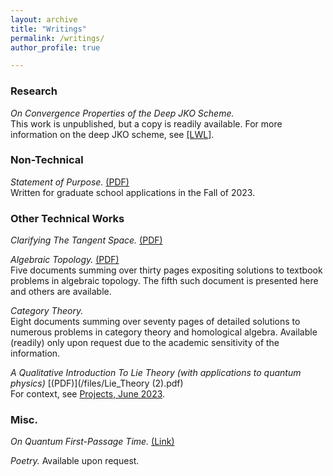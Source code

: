 ```yaml
---
layout: archive
title: "Writings"
permalink: /writings/
author_profile: true

---
```



### Research

*On Convergence Properties of the Deep JKO Scheme.*\
This work is unpublished, but a copy is readily available. For more information on the deep JKO scheme, see [\[LWL\]](https://www.sciencedirect.com/science/article/pii/S0021999124004364?ref=pdf_download&fr=RR-2&rr=90208f984a7d511c).


### Non-Technical

*Statement of Purpose.* [(PDF)](/files/Statement.pdf)\
Written for graduate school applications in the Fall of 2023. 


### Other Technical Works

*Clarifying The Tangent Space.* [(PDF)](/files/tangent_space.pdf)

*Algebraic Topology.* [(PDF)](/files/AlgTop.pdf)\
Five documents summing over thirty pages expositing solutions to textbook problems in algebraic topology. The fifth such document is presented here and others are available.

*Category Theory.* \
Eight documents summing over seventy pages of detailed solutions to numerous problems in category theory and homological algebra. Available (readily) only upon request due to the academic sensitivity of the information.

*A Qualitative Introduction To Lie Theory (with applications to quantum physics)* [(PDF)](/files/Lie_Theory (2).pdf)\
For context, see [Projects, June 2023](https://monte-mahlum.github.io/projects/).


### Misc.

*On Quantum First-Passage Time.* [(Link)](https://physics.stackexchange.com/questions/774291/quantum-first-passage-time)

*Poetry.*
Available upon request.

